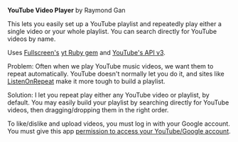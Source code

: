 __YouTube Video Player__ by Raymond Gan

This lets you easily set up a YouTube playlist and repeatedly play either a single video or your whole playlist. You can search directly for YouTube videos by name.

Uses [Fullscreen's](http://fullscreen.com) [yt Ruby gem](https://github.com/Fullscreen/yt) and [YouTube's API v3](https://developers.google.com/youtube/v3/).

Problem: Often when we play YouTube music videos, we want them to repeat automatically. YouTube doesn't normally let you do it, and sites like [ListenOnRepeat](https://listenonrepeat.com) make it more tough to build a playlist.

Solution: I let you repeat play either any YouTube video or playlist, by default. You may easily build your playlist by searching directly for YouTube videos, then dragging/dropping them in the right order.

To like/dislike and upload videos, you must log in with your Google account. You must give this app [permission to access your YouTube/Google account](https://security.google.com/settings/security/permissions).